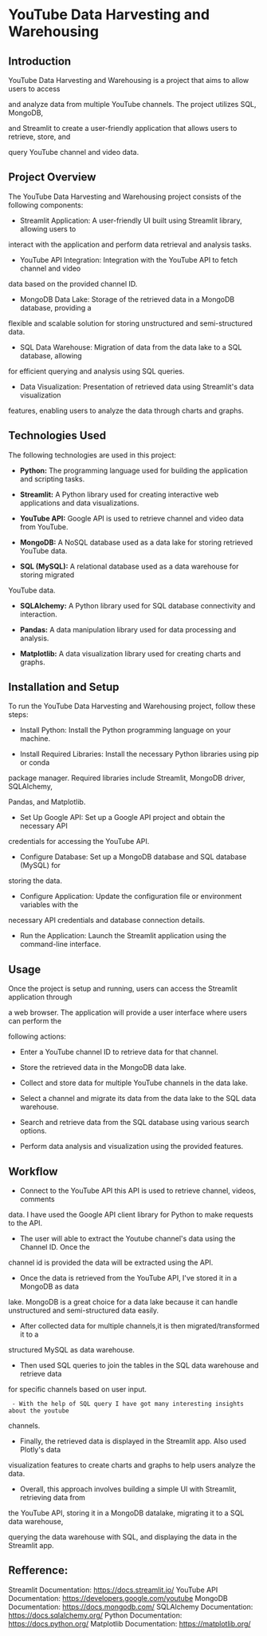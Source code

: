 # YouTube Data Harvesting and Warehousing

## Introduction

YouTube Data Harvesting and Warehousing is a project that aims to allow users to access 

and analyze data from multiple YouTube channels. The project utilizes SQL, MongoDB, 

and Streamlit to create a user-friendly application that allows users to retrieve, store, and 

query YouTube channel and video data.

## Project Overview

The YouTube Data Harvesting and Warehousing project consists of the following components:

- Streamlit Application: A user-friendly UI built using Streamlit library, allowing users to 

interact with the application and perform data retrieval and analysis tasks.

- YouTube API Integration: Integration with the YouTube API to fetch channel and video 

data based on the provided channel ID.

- MongoDB Data Lake: Storage of the retrieved data in a MongoDB database, providing a 

flexible and scalable solution for storing unstructured and semi-structured data.

- SQL Data Warehouse: Migration of data from the data lake to a SQL database, allowing  

for efficient querying and analysis using SQL queries.

- Data Visualization: Presentation of retrieved data using Streamlit's data visualization 

features, enabling users to analyze the data through charts and graphs.

## Technologies Used

The following technologies are used in this project:

- **Python:** The programming language used for building the application and scripting 
tasks.

- **Streamlit:** A Python library used for creating interactive web applications and data 
visualizations.

- **YouTube API:** Google API is used to retrieve channel and video data from YouTube.

- **MongoDB:** A NoSQL database used as a data lake for storing retrieved YouTube data.

- **SQL (MySQL):** A relational database used as a data warehouse for storing migrated 

YouTube data.

- **SQLAlchemy:** A Python library used for SQL database connectivity and interaction.

- **Pandas:** A data manipulation library used for data processing and analysis.

- **Matplotlib:** A data visualization library used for creating charts and graphs.

## Installation and Setup

To run the YouTube Data Harvesting and Warehousing project, follow these steps:

- Install Python: Install the Python programming language on your machine.

- Install Required Libraries: Install the necessary Python libraries using pip or conda  

package manager. Required libraries include Streamlit, MongoDB driver, SQLAlchemy, 

Pandas, and Matplotlib.

- Set Up Google API: Set up a Google API project and obtain the necessary API 

credentials for accessing the YouTube API.

- Configure Database: Set up a MongoDB database and SQL database (MySQL) for 

storing the data.
- Configure Application: Update the configuration file or environment variables with the 

necessary API credentials and database connection details.

- Run the Application: Launch the Streamlit application using the command-line interface.

## Usage

Once the project is setup and running, users can access the Streamlit application through 

a web browser. The application will provide a user interface where users can perform the 

following actions:

- Enter a YouTube channel ID to retrieve data for that channel.

- Store the retrieved data in the MongoDB data lake.

- Collect and store data for multiple YouTube channels in the data lake.

- Select a channel and migrate its data from the data lake to the SQL data warehouse.

- Search and retrieve data from the SQL database using various search options.

- Perform data analysis and visualization using the provided features.

## Workflow 

  - Connect to the YouTube API this API is used to retrieve channel, videos, comments 
  
  data. I have used the Google API client library for Python to make requests to the API.
  
  - The user will able to extract the Youtube channel's data using the Channel ID. Once the 
  
  channel id is provided the data will be extracted using the API.
  
  - Once the data is retrieved from the YouTube API, I've stored it in a MongoDB as data 
  
  lake. MongoDB is a great choice for a data lake because it can handle unstructured and 
  semi-structured data easily.
  
  - After collected data for multiple channels,it is then migrated/transformed it to a 
  
  structured MySQL as data warehouse.
  
  - Then used SQL queries to join the tables in the SQL data warehouse and retrieve data 
  
  for specific channels based on user input.
  
     - With the help of SQL query I have got many interesting insights about the youtube 
channels.

- Finally, the retrieved data is displayed in the Streamlit app. Also used Plotly's data 

visualization features to create charts and graphs to help users analyze the data. 

- Overall, this approach involves building a simple UI with Streamlit, retrieving data from 

the YouTube API, storing it in a MongoDB datalake, migrating it to a SQL data warehouse, 
      
querying the data warehouse with SQL, and displaying the data in the Streamlit app.


         
## Refference:

Streamlit Documentation: https://docs.streamlit.io/
YouTube API Documentation: https://developers.google.com/youtube
MongoDB Documentation: https://docs.mongodb.com/
SQLAlchemy Documentation: https://docs.sqlalchemy.org/
Python Documentation: https://docs.python.org/
Matplotlib Documentation: https://matplotlib.org/
